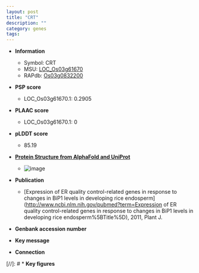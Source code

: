 ```yaml
---
layout: post
title: "CRT"
description: ""
category: genes
tags: 
---
```


* **Information**  
    + Symbol: CRT  
    + MSU: [LOC_Os03g61670](http://rice.plantbiology.msu.edu/cgi-bin/ORF_infopage.cgi?orf=LOC_Os03g61670)  
    + RAPdb: [Os03g0832200](http://rapdb.dna.affrc.go.jp/viewer/gbrowse_details/irgsp1?name=Os03g0832200)  

* **PSP score**  
    + LOC_Os03g61670.1: 0.2905 

* **PLAAC score**  
    + LOC_Os03g61670.1: 0 

* **pLDDT score**
    + 85.19

* **[Protein Structure from AlphaFold and UniProt](https://www.uniprot.org/uniprotkb/Q7Y140/entry#structure)**
    + ![image](https://ricepsp.github.io/images/Q7/AF-Q7Y140-F1.png)

* **Publication**  
    + [Expression of ER quality control-related genes in response to changes in BiP1 levels in developing rice endosperm](http://www.ncbi.nlm.nih.gov/pubmed?term=Expression of ER quality control-related genes in response to changes in BiP1 levels in developing rice endosperm%5BTitle%5D), 2011, Plant J.

* **Genbank accession number**  

* **Key message**  

* **Connection**  

[//]: # * **Key figures**  



